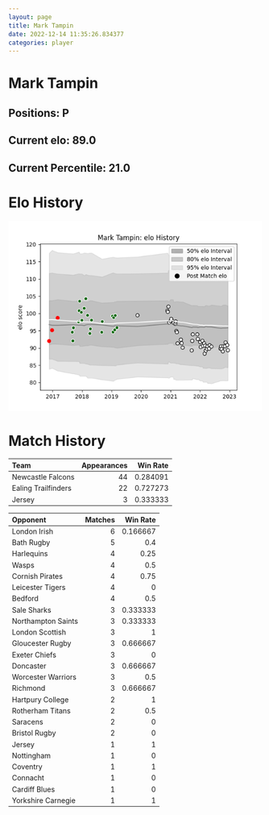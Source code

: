 ```yaml
---  
layout: page  
title: Mark Tampin  
date: 2022-12-14 11:35:26.834377  
categories: player  
---
```

# Mark Tampin

## Positions: P

## Current elo: 89.0

## Current Percentile: 21.0

# Elo History


![elo history](history_MarkTampin.png)
# Match History


| Team                |   Appearances |   Win Rate |
|:--------------------|--------------:|-----------:|
| Newcastle Falcons   |            44 |   0.284091 |
| Ealing Trailfinders |            22 |   0.727273 |
| Jersey              |             3 |   0.333333 |

| Opponent           |   Matches |   Win Rate |
|:-------------------|----------:|-----------:|
| London Irish       |         6 |   0.166667 |
| Bath Rugby         |         5 |   0.4      |
| Harlequins         |         4 |   0.25     |
| Wasps              |         4 |   0.5      |
| Cornish Pirates    |         4 |   0.75     |
| Leicester Tigers   |         4 |   0        |
| Bedford            |         4 |   0.5      |
| Sale Sharks        |         3 |   0.333333 |
| Northampton Saints |         3 |   0.333333 |
| London Scottish    |         3 |   1        |
| Gloucester Rugby   |         3 |   0.666667 |
| Exeter Chiefs      |         3 |   0        |
| Doncaster          |         3 |   0.666667 |
| Worcester Warriors |         3 |   0.5      |
| Richmond           |         3 |   0.666667 |
| Hartpury College   |         2 |   1        |
| Rotherham Titans   |         2 |   0.5      |
| Saracens           |         2 |   0        |
| Bristol Rugby      |         2 |   0        |
| Jersey             |         1 |   1        |
| Nottingham         |         1 |   0        |
| Coventry           |         1 |   1        |
| Connacht           |         1 |   0        |
| Cardiff Blues      |         1 |   0        |
| Yorkshire Carnegie |         1 |   1        |